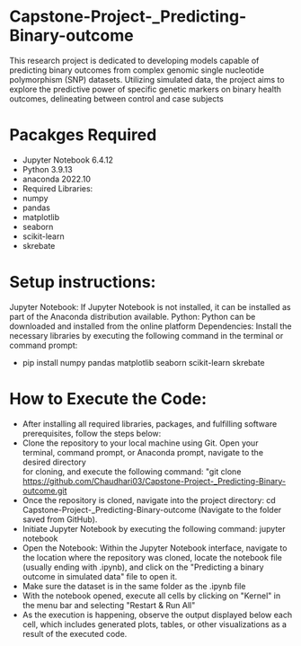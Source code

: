 # Capstone-Project-_Predicting-Binary-outcome
This research project is dedicated to developing models capable of predicting binary outcomes from complex genomic single nucleotide polymorphism (SNP) datasets. Utilizing simulated data, the project aims to explore the predictive power of specific genetic markers on binary health outcomes, delineating between control and case subjects
# Pacakges Required
- Jupyter Notebook 6.4.12
- Python 3.9.13
- anaconda 2022.10
- Required Libraries:
- numpy
- pandas
- matplotlib
- seaborn
- scikit-learn
- skrebate

# Setup instructions:
Jupyter Notebook: If Jupyter Notebook is not installed, it can be installed as part of the Anaconda distribution available.
Python: Python can be downloaded and installed from the online platform
Dependencies: Install the necessary libraries by executing the following command in the terminal or command prompt:
 - pip install numpy pandas matplotlib seaborn scikit-learn skrebate

  # How to Execute the Code:
- After installing all required libraries, packages, and fulfilling software prerequisites, follow the steps below:
- Clone the repository to your local machine using Git. Open your terminal, command prompt, or Anaconda prompt, navigate to the desired directory  
  for cloning, and execute the following command: "git clone https://github.com/Chaudhari03/Capstone-Project-_Predicting-Binary-outcome.git
- Once the repository is cloned, navigate into the project directory: cd Capstone-Project-_Predicting-Binary-outcome (Navigate to the folder saved   from GitHub).
- Initiate Jupyter Notebook by executing the following command: jupyter notebook
- Open the Notebook: Within the Jupyter Notebook interface, navigate to the location where the repository was cloned, locate the notebook file     
  (usually ending with .ipynb), and click on the "Predicting a binary outcome in simulated data" file to open it.
- Make sure the dataset is in the same folder as the .ipynb file
- With the notebook opened, execute all cells by clicking on "Kernel" in the menu bar and selecting "Restart & Run All"
- As the execution is happening, observe the output displayed below each cell, which  includes generated plots, tables, or other visualizations    as a result of the executed code.
